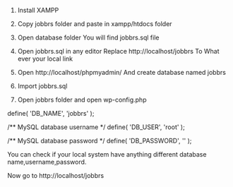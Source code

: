1) Install XAMPP
2) Copy jobbrs folder and paste in xampp/htdocs folder
3) Open database folder
   You will find jobbrs.sql file
4) Open jobbrs.sql in any editor
Replace 
   http://localhost/jobbrs
To
What ever your local link

4) Open http://localhost/phpmyadmin/
And create database named jobbrs

5) Import jobbrs.sql

6) Open jobbrs folder and open wp-config.php

define( 'DB_NAME', 'jobbrs' );

/** MySQL database username */
define( 'DB_USER', 'root' );

/** MySQL database password */
define( 'DB_PASSWORD', '' );

You can check if your local system have anything different database name,username,password.

Now go to
http://localhost/jobbrs
